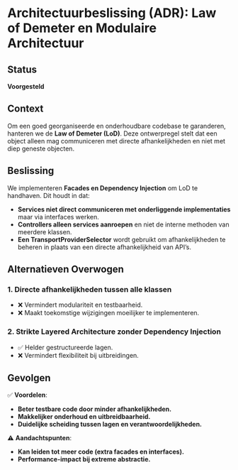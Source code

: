 # Architectuurbeslissing (ADR): Law of Demeter en Modulaire Architectuur

## Status
**Voorgesteld**

## Context
Om een goed georganiseerde en onderhoudbare codebase te garanderen, hanteren we de **Law of Demeter (LoD)**. Deze ontwerpregel stelt dat een object alleen mag communiceren met directe afhankelijkheden en niet met diep geneste objecten.

## Beslissing
We implementeren **Facades en Dependency Injection** om LoD te handhaven. Dit houdt in dat:
- **Services niet direct communiceren met onderliggende implementaties** maar via interfaces werken.
- **Controllers alleen services aanroepen** en niet de interne methoden van meerdere klassen.
- **Een TransportProviderSelector** wordt gebruikt om afhankelijkheden te beheren in plaats van een directe afhankelijkheid van API’s.

## Alternatieven Overwogen
### 1. Directe afhankelijkheden tussen alle klassen
   - ❌ Vermindert modulariteit en testbaarheid.
   - ❌ Maakt toekomstige wijzigingen moeilijker te implementeren.

### 2. Strikte Layered Architecture zonder Dependency Injection
   - ✅ Helder gestructureerde lagen.
   - ❌ Vermindert flexibiliteit bij uitbreidingen.

## Gevolgen
✅ **Voordelen**:
- **Beter testbare code door minder afhankelijkheden.**
- **Makkelijker onderhoud en uitbreidbaarheid.**
- **Duidelijke scheiding tussen lagen en verantwoordelijkheden.**

⚠️ **Aandachtspunten**:
- **Kan leiden tot meer code (extra facades en interfaces).**
- **Performance-impact bij extreme abstractie.**
